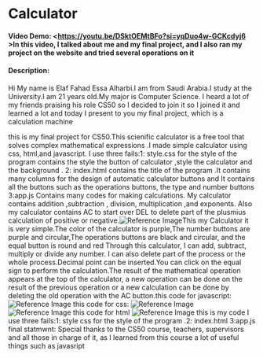 # Calculator



#### Video Demo: <https://youtu.be/DSktOEMtBFo?si=yqDuo4w-GCKcdyj6 >In this video, I talked about me and my final project, and I also ran my project on the website and tried several operations on it


#### Description:
Hi My name is Elaf Fahad Essa Alharbi.I am from Saudi Arabia.I study at the University.I am 21 years old.My major is Computer Science. I heard a lot of my friends praising his role CS50 so I decided to join it so I joined it and learned a lot and today I present to you my final project, which is a calculation machine

 this is my final project for CS50.This scienific calculator is a free tool that solves complex mathematical expressions .I made simple calculator using css, html,and javascript. I use three fails:1: style.css for the style of the program  contains the style the button of calculator ,style the calculator and the background .   2: index.html  contains the title of the program .It contains many columns for the design of automatic calculator buttons and It contains all the buttons such as the operations buttons, the type and number buttons  3:app.js Contains many codes for making calculations. My calculator contains addition ,subtraction , division, multiplication ,and exponents. Also my calculator contains AC to start over DEL to delete part of the plusmius calculation of positive or negative.![Reference Image](images/gg.png)This my Calculator it is very simple.The color of the calculator is purple,The number buttons are purple and circular,The operations buttons are black and circular, and the equal button is round and red Through this calculator, I can add, subtract, multiply or divide any number. I can also delete part of the process or the whole process.Decimal point can be inserted.You can click on the equal sign to perform the calculation.The result of the mathematical operation appears at the top of the calculator, a new operation can be done on the result of the previous operation or a new calculation can be done by deleting the old operation with the AC button.this code for javascript: ![Reference Image](images/1.png) this code for css: ![Reference Image](images/4.png) ![Reference Image](images/2.png) this code for html ![Reference Image](images/3.png) this is my code I use three fails:1: style css for the style of the program .2: index.html 3:app.js final statmwnt: Special thanks to the CS50 course, teachers, supervisors and all those in charge of it, as I learned from this course a lot of useful things such as javasript
